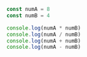 ```js showLineNumbers {1,2}
const numA = 8
const numB = 4

console.log(numA * numB)
console.log(numA / numB)
console.log(numA + numB)
console.log(numA - numB)
```
